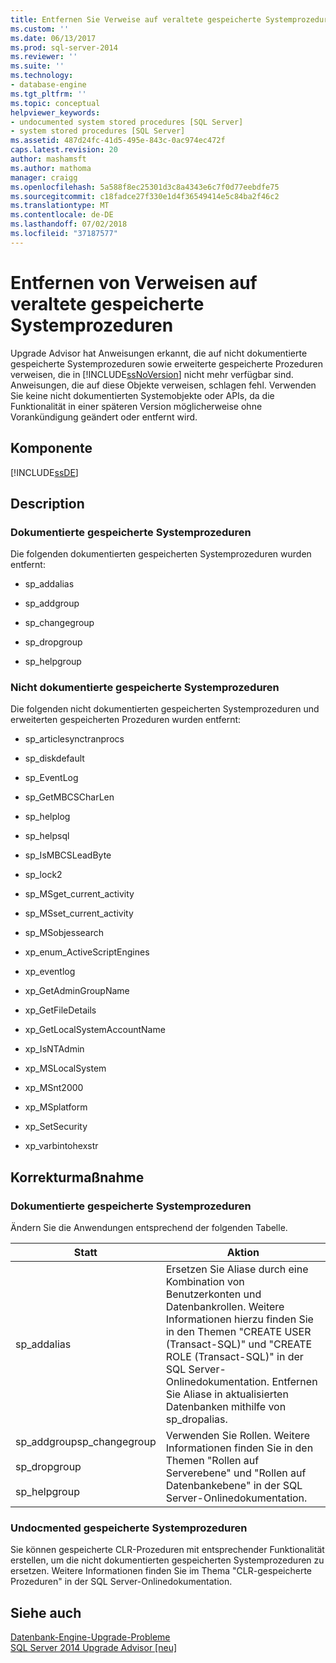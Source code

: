 ```yaml
---
title: Entfernen Sie Verweise auf veraltete gespeicherte Systemprozeduren | Microsoft-Dokumentation
ms.custom: ''
ms.date: 06/13/2017
ms.prod: sql-server-2014
ms.reviewer: ''
ms.suite: ''
ms.technology:
- database-engine
ms.tgt_pltfrm: ''
ms.topic: conceptual
helpviewer_keywords:
- undocumented system stored procedures [SQL Server]
- system stored procedures [SQL Server]
ms.assetid: 487d24fc-41d5-495e-843c-0ac974ec472f
caps.latest.revision: 20
author: mashamsft
ms.author: mathoma
manager: craigg
ms.openlocfilehash: 5a588f8ec25301d3c8a4343e6c7f0d77eebdfe75
ms.sourcegitcommit: c18fadce27f330e1d4f36549414e5c84ba2f46c2
ms.translationtype: MT
ms.contentlocale: de-DE
ms.lasthandoff: 07/02/2018
ms.locfileid: "37187577"
---
```

# <a name="remove-references-to-deprecated-system-stored-procedures"></a>Entfernen von Verweisen auf veraltete gespeicherte Systemprozeduren
  Upgrade Advisor hat Anweisungen erkannt, die auf nicht dokumentierte gespeicherte Systemprozeduren sowie erweiterte gespeicherte Prozeduren verweisen, die in [!INCLUDE[ssNoVersion](../../includes/ssnoversion-md.md)] nicht mehr verfügbar sind. Anweisungen, die auf diese Objekte verweisen, schlagen fehl. Verwenden Sie keine nicht dokumentierten Systemobjekte oder APIs, da die Funktionalität in einer späteren Version möglicherweise ohne Vorankündigung geändert oder entfernt wird.  
  
## <a name="component"></a>Komponente  
 [!INCLUDE[ssDE](../../includes/ssde-md.md)]  
  
## <a name="description"></a>Description  
  
### <a name="documented-system-stored-procedures"></a>Dokumentierte gespeicherte Systemprozeduren  
 Die folgenden dokumentierten gespeicherten Systemprozeduren wurden entfernt:  
  
-   sp_addalias  
  
-   sp_addgroup  
  
-   sp_changegroup  
  
-   sp_dropgroup  
  
-   sp_helpgroup  
  
### <a name="undocumented-system-stored-procedures"></a>Nicht dokumentierte gespeicherte Systemprozeduren  
 Die folgenden nicht dokumentierten gespeicherten Systemprozeduren und erweiterten gespeicherten Prozeduren wurden entfernt:  
  
-   sp_articlesynctranprocs  
  
-   sp_diskdefault  
  
-   sp_EventLog  
  
-   sp_GetMBCSCharLen  
  
-   sp_helplog  
  
-   sp_helpsql  
  
-   sp_IsMBCSLeadByte  
  
-   sp_lock2  
  
-   sp_MSget_current_activity  
  
-   sp_MSset_current_activity  
  
-   sp_MSobjessearch  
  
-   xp_enum_ActiveScriptEngines  
  
-   xp_eventlog  
  
-   xp_GetAdminGroupName  
  
-   xp_GetFileDetails  
  
-   xp_GetLocalSystemAccountName  
  
-   xp_IsNTAdmin  
  
-   xp_MSLocalSystem  
  
-   xp_MSnt2000  
  
-   xp_MSplatform  
  
-   xp_SetSecurity  
  
-   xp_varbintohexstr  
  
## <a name="corrective-action"></a>Korrekturmaßnahme  
  
### <a name="documented-system-stored-procedures"></a>Dokumentierte gespeicherte Systemprozeduren  
 Ändern Sie die Anwendungen entsprechend der folgenden Tabelle.  
  
|Statt|Aktion|  
|----------------|-------------|  
|sp_addalias|Ersetzen Sie Aliase durch eine Kombination von Benutzerkonten und Datenbankrollen. Weitere Informationen hierzu finden Sie in den Themen "CREATE USER (Transact-SQL)" und "CREATE ROLE (Transact-SQL)" in der SQL Server-Onlinedokumentation. Entfernen Sie Aliase in aktualisierten Datenbanken mithilfe von sp_dropalias.|  
|sp_addgroupsp_changegroup<br /><br /> sp_dropgroup<br /><br /> sp_helpgroup|Verwenden Sie Rollen. Weitere Informationen finden Sie in den Themen "Rollen auf Serverebene" und "Rollen auf Datenbankebene" in der SQL Server-Onlinedokumentation.|  
  
### <a name="undocmented-system-stored-procedures"></a>Undocmented gespeicherte Systemprozeduren  
 Sie können gespeicherte CLR-Prozeduren mit entsprechender Funktionalität erstellen, um die nicht dokumentierten gespeicherten Systemprozeduren zu ersetzen. Weitere Informationen finden Sie im Thema "CLR-gespeicherte Prozeduren" in der SQL Server-Onlinedokumentation.  
  
## <a name="see-also"></a>Siehe auch  
 [Datenbank-Engine-Upgrade-Probleme](../../../2014/sql-server/install/database-engine-upgrade-issues.md)   
 [SQL Server 2014 Upgrade Advisor &#91;neu&#93;](/sql/2014/sql-server/install/sql-server-2014-upgrade-advisor)  
  
  
